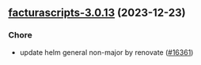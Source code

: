 

## [facturascripts-3.0.13](https://github.com/truecharts/charts/compare/facturascripts-3.0.12...facturascripts-3.0.13) (2023-12-23)

### Chore

- update helm general non-major by renovate ([#16361](https://github.com/truecharts/charts/issues/16361))
  
  